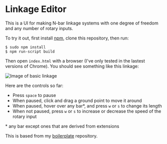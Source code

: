 # Linkage Editor
This is a UI for making N-bar linkage systems with one degree of freedom and any number of rotary inputs.

To try it out, first install [npm](https://www.npmjs.com/), clone this repository, then run:

```
$ sudo npm install
$ npm run-script build
```

Then open `index.html` with a browser (I've only tested in the lastest versions of Chrome). You should see something like this linkage: 

![Image of basic linkage](http://i1077.photobucket.com/albums/w463/rjnevels/base%20linkage_zps2dxq1bmx.png)

Here are the controls so far:
* Press `space` to pause
* When paused, click and drag a ground point to move it around
* When paused, hover over any bar*, and press `w` or `s` to change its length
* When not paused, press `w` or `s` to increase or decrease the speed of the rotary input

\* any bar except ones that are derived from extensions

This is based from my [boilerplate](https://github.com/robz/boilerplate) repository.
